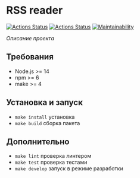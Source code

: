 
# RSS reader

[![Actions Status](https://github.com/KustovAA/frontend-project-lvl3/workflows/hexlet-check/badge.svg)](https://github.com/KustovAA/frontend-project-lvl3/actions)
[![Actions Status](https://github.com/KustovAA/frontend-project-lvl3/workflows/Node%20CI/badge.svg)](https://github.com/KustovAA/frontend-project-lvl3/actions)
[![Maintainability](https://api.codeclimate.com/v1/badges/8531137517379da56033/maintainability)](https://codeclimate.com/github/KustovAA/frontend-project-lvl3/maintainability)

*Описание проекта*

## Требования

* Node.js >= 14
* npm >= 6
* make >= 4

## Установка и запуск

* `make install` установка
* `make build` сборка пакета

## Дополнительно

* `make lint` проверка линтером
* `make test` проверка тестами
* `make develop` запуск в режиме разработки
